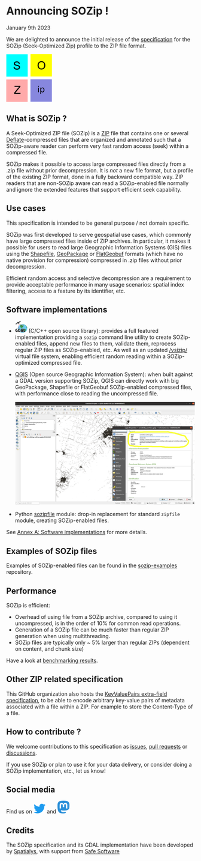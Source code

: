 # Announcing SOZip !

January 9th 2023

We are delighted to announce the initial release of the
[specification](../sozip_specification.md) for the SOZip (Seek-Optimized Zip)
profile to the ZIP file format.

![Logo](../images/logo.png)

## What is SOZip ?

A Seek-Optimized ZIP file (SOZip) is a
[ZIP](https://en.wikipedia.org/wiki/ZIP_(file_format)) file that contains one
or several [Deflate](https://www.ietf.org/rfc/rfc1951.txt)-compressed files
that are organized and annotated such that a SOZip-aware reader can perform
very fast random access (seek) within a compressed file.

SOZip makes it possible to access large compressed files directly from a .zip
file without prior decompression. It is *not* a new file format, but a profile
of the existing ZIP format, done in a fully backward compatible way. ZIP
readers that are non-SOZip aware can read a SOZip-enabled file
normally and ignore the extended features that support efficient seek
capability.

## Use cases

This specification is intended to be general purpose / not domain specific.

SOZip was first developed to serve geospatial use cases, which commonly
have large compressed files inside of ZIP archives. In particular, it makes it
possible for users to read large Geographic Information Systems (GIS) files using the
[Shapefile](https://en.wikipedia.org/wiki/Shapefile),
[GeoPackage](https://www.geopackage.org/) or
[FlatGeobuf](http://flatgeobuf.org/) formats (which have no native provision
for compression) compressed in .zip files without prior decompression.

Efficient random access and selective decompression are a requirement to provide
acceptable performance in many usage scenarios: spatial index filtering, access to a
feature by its identifier, etc.

## Software implementations

- [![GDAL](../images/gdalicon.png)](https://gdal.org) (C/C++ open source library):
  provides a full featured implementation providing a
  ``sozip`` command line utility to create SOZip-enabled files, append new files
  to them, validate them, reprocess regular ZIP files as SOZip-enabled, etc.
  As well as an updated [/vsizip/](https://gdal.org/user/virtual_file_systems.html#vsizip-zip-archives)
  virtual file system, enabling efficient random reading within a
  SOZip-optimized compressed file.

- [QGIS](https://qgis.org) (Open source Geographic Information System):
  when built against a GDAL version supporting SOZip, QGIS can directly work with
  big GeoPackage, Shapefile or FlatGeobuf SOZip-enabled compressed files, with
  performance close to reading the uncompressed file.

  ![qgis-screenshot](01-announcement/qgis-screenshot.png)

- Python [sozipfile](https://github.com/sozip/sozipfile) module: drop-in replacement
  for standard ``zipfile`` module, creating SOZip-enabled files.

See [Annex A: Software implementations](https://github.com/sozip/sozip-spec/blob/master/sozip_specification.md#annex-a-software-implementations)
for more details.

## Examples of SOZip files

Examples of SOZip-enabled files can be found in the
[sozip-examples](https://github.com/sozip/sozip-examples) repository.

## Performance

SOZip is efficient:
- Overhead of using file from a SOZip archive, compared to using it uncompressed,
  is in the order of 10%  for common read operations.
- Generation of a SOZip file can be much faster than regular ZIP generation when
  using multithreading.
- SOZip files are typically only ~ 5% larger than regular ZIPs (dependent on
  content, and chunk size)

Have a look at [benchmarking results](../README.md#benchmarking).

## Other ZIP related specification

This GitHub organization also hosts the
[KeyValuePairs extra-field specification](https://github.com/sozip/keyvaluepairs-spec/blob/master/zip_keyvalue_extra_field_specification.md),
to be able to encode arbitrary key-value pairs of metadata associated with a file
within a ZIP. For example to store the Content-Type of a file.

## How to contribute ?

We welcome contributions to this specification as [issues](https://github.com/sozip/sozip-spec/issues),
[pull requests](https://github.com/sozip/sozip-spec/pulls) or
[discussions](https://github.com/sozip/sozip-spec/discussions).

If you use SOZip or plan to use it for your data delivery, or consider doing a
SOZip implementation, etc., let us know!

## Social media

Find us on [![Twitter](../images/32px-Twitter-logo.svg.png)](https://twitter.com/sozipOrg) and
[![Mastodon](../images/Mastodon_Logotype_(Simple).png)](https://fosstodon.org/@sozip)

## Credits

The SOZip specification and its GDAL implementation have been developed by
[Spatialys](https://spatialys.com), with support from [Safe Software](https://www.safe.com/)

